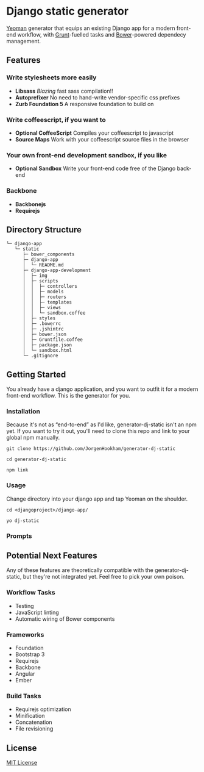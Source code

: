 # Django static generator

[Yeoman](http://yeoman.io) generator that equips an existing Django app for a
modern front-end workflow, with [Grunt](http://gruntjs.com)-fuelled tasks and
[Bower](http://bower.io)-powered dependecy management.

## Features

### Write stylesheets more easily
* **Libsass** *Blazing* fast sass compilation!!
* **Autoprefixer** No need to hand-write vendor-specific css prefixes
* **Zurb Foundation 5** A responsive foundation to build on

### Write coffeescript, if you want to
* **Optional CoffeeScript** Compiles your coffeescript to javascript
* **Source Maps** Work with your coffeescript source files in the browser

### Your own front-end development sandbox, if you like
* **Optional Sandbox** Write your front-end code free of the Django back-end

### Backbone
* **Backbonejs**
* **Requirejs**

## Directory Structure

```
└─ django-app
   └─ static
      ├─ bower_components
      ├─ django-app
      │  └─ README.md
      ├─ django-app-development
      │  ├─ img
      │  ├─ scripts
      │  │  ├─ controllers
      │  │  ├─ models
      │  │  ├─ routers
      │  │  ├─ templates
      │  │  ├─ views
      │  │  └─ sandbox.coffee
      │  ├─ styles
      │  ├─ .bowerrc
      │  ├─ .jshintrc
      │  ├─ bower.json
      │  ├─ Gruntfile.coffee
      │  ├─ package.json
      │  └─ sandbox.html
      └─ .gitignore
```

## Getting Started

You already have a django application, and you want to outfit it for a modern front-end workflow.
This is the generator for you.

### Installation

Because it's not as “end-to-end” as I'd like, generator-dj-static isn't an npm yet. If you want to
try it out, you'll need to clone this repo and link to your global npm manually.

```
git clone https://github.com/JorgenHookham/generator-dj-static
```
```
cd generator-dj-static
```
```
npm link
```

### Usage

Change directory into your django app and tap Yeoman on the shoulder.

```
cd <djangoproject>/django-app/
```
```
yo dj-static
```

### Prompts

## Potential Next Features

Any of these features are theoretically compatible with the generator-dj-static, but they're not
integrated yet. Feel free to pick your own poison.

### Workflow Tasks

* Testing
* JavaScript linting
* Automatic wiring of Bower components

### Frameworks

* Foundation
* Bootstrap 3
* Requirejs
* Backbone
* Angular
* Ember

### Build Tasks

* Requirejs optimization
* Minification
* Concatenation
* File revisioning

## License

[MIT License](http://en.wikipedia.org/wiki/MIT_License)
